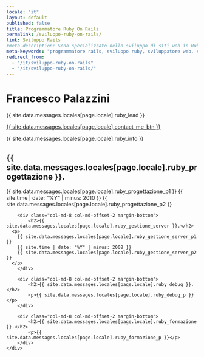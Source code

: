 ```yaml
---
locale: "it"
layout: default
published: false
title: Programmatore Ruby On Rails
permalink: /sviluppo-ruby-on-rails/
link: Sviluppo Rails
#meta-description: Sono specializzato nello sviluppo di siti web in Ruby on Rails
meta-keywords: "programmatore rails, sviluppo ruby, sviluppatore web, sviluppo web, ruby, ruby on rails, ror, html5, css3, sass, javascript"
redirect_from: 
  - "/it/sviluppo-ruby-on-rails"
  - "/it/sviluppo-ruby-on-rails/"
---
```


<main class="jumbotron" id="intro">
  <div class="container text-center">
	    <h1>Francesco Palazzini</h1>
	    <p class="lead">{{ site.data.messages.locales[page.locale].ruby_lead }}</p>
	    <div class="btn-group">
	    	<a class="btn btn-success btn-lg" href="#contact">{{ site.data.messages.locales[page.locale].contact_me_btn }}</a>
	    	<a class="btn btn-primary btn-lg" href="//linkedin.com/in/palazzinifrancesco" target="_blank">
	    		<i class="fa fa-linkedin"></i>
	    	</a>
	    </div>
  </div>
</main>

<div class="gray-space">
  <div class="container big-font">
    <div class="padding-20 text-left col-md-8 col-md-offset-2">
      <p>{{ site.data.messages.locales[page.locale].ruby_info }}</p>
    </div>
  </div>
</div>

<div class="container big-font">
	<div class="row space">
		<div class="col-md-8 col-md-offset-2 margin-bottom">
        <h2>{{ site.data.messages.locales[page.locale].ruby_progettazione }}.</h2>
        <p>
          {{ site.data.messages.locales[page.locale].ruby_progettazione_p1 }}
          {{ site.time | date: "%Y" | minus: 2010 }}
          {{ site.data.messages.locales[page.locale].ruby_progettazione_p2 }}
        </p>
		</div>

		<div class="col-md-8 col-md-offset-2 margin-bottom">
			<h2>{{ site.data.messages.locales[page.locale].ruby_gestione_server }}.</h2>
      <p>
        {{ site.data.messages.locales[page.locale].ruby_gestione_server_p1 }}
        {{ site.time | date: "%Y" | minus: 2008 }}
        {{ site.data.messages.locales[page.locale].ruby_gestione_server_p2 }}
      </p>
		</div>

		<div class="col-md-8 col-md-offset-2 margin-bottom">
		    <h2>{{ site.data.messages.locales[page.locale].ruby_debug }}.</h2>
		    <p>{{ site.data.messages.locales[page.locale].ruby_debug_p }}</p>
		</div>

		<div class="col-md-8 col-md-offset-2 margin-bottom">
			<h2>{{ site.data.messages.locales[page.locale].ruby_formazione }}.</h2>
			<p>{{ site.data.messages.locales[page.locale].ruby_formazione_p }}</p>
		</div>
	</div>
</div>

<br />
